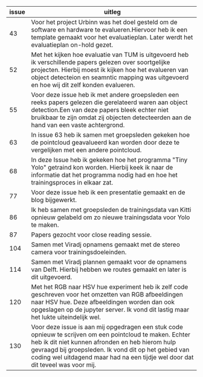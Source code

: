 |issue|uitleg|
|------|-----|
|43|Voor het project Urbinn was het doel gesteld om de software en hardware te evalueren.Hiervoor heb ik een template gemaakt voor het evaluatieplan. Later werdt het evaluatieplan on-hold gezet.|
|52|Met het kijken hoe evaluatie van TUM is uitgevoerd heb ik verschillende papers gelezen over soortgelijke projecten. Hierbij moest ik kijken hoe het evalueren van object detecteion en seamntic mapping was uitgevoerd en hoe wij dit zelf konden evalueren.|
|55|Voor deze issue heb ik met andere groepsleden een reeks papers gelezen die gerelateerd waren aan object detection.Een van deze papers bleek echter niet bruikbaar te zijn omdat zij objecten detecteerden aan de hand van een vaste achtergrond.|
|63|In issue 63 heb ik samen met groepsleden gekeken hoe de pointcloud geavalueerd kan worden door deze te vergelijken met een andere pointcloud.|
|68|In deze Issue heb ik gekeken hoe het programma "Tiny Yolo" getraind kon worden. Hierbij keek ik naar de informatie dat het programma nodig had en hoe het trainingsproces in elkaar zat.|
|77|Voor deze issue heb ik een presentatie gemaakt en de blog bijgewerkt.|
|86|Ik heb samen met groepsleden de trainingsdata van Kitti opnieuw gelabeld om zo nieuwe trainingsdata voor Yolo te maken.|
|87|Papers gezocht voor close reading sessie.|
|104|Samen met Viradj opnamens gemaakt met de stereo camera voor trainingsdoeleinden.|
|114|Samen met Viradj plannen gemaakt voor de opnamens van Delft. Hierbij hebben we routes gemaakt en later is dit uitgevoerd.|
|120|Met het RGB naar HSV hue experiment heb ik zelf code geschreven voor het omzetten van RGB afbeeldingen naar HSV hue. Deze afbeeldingen worden dan ook opgeslagen op de jupyter server. Ik vond dit lastig maar het lukte uiteindelijk wel.|
|130|Voor deze issue is aan mij opgedragen een stuk code opnieuw te scrijven om een pointcloud te maken. Echter heb ik dit niet kunnen afronden en heb hierom hulp gevraagd bij groepsleden. Ik vond dit op het gebied van coding wel uitdagend maar had na een tijdje wel door dat dit teveel was voor mij.|
